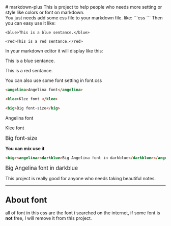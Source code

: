 <link rel="stylesheet" href="./color.css">
<link rel="stylesheet" href="http://kevinfeng.name/resource/font/font.css">
# markdown-plus
This is project to help people who needs more setting or style like colors or font on markdown.<br>You just needs add some css file to your markdown file. like:
```css
<link rel="stylesheet" href="./color.css">
```
Then you can easy use it like:

```
<blue>This is a blue sentance.</blue>

<red>This is a red sentance.</red>
```
In your markdown editor it will display like this:

<blue>This is a blue sentance.</blue>

<red>This is a red sentance.</red>

You can also use some font setting in font.css
```html
<angelina>Angelina font</angelina>

<klee>Klee font </klee>

<big>Big font-size</big>
```

<angelina>Angelina font</angelina>

<klee>Klee font </klee>

<big>Big font-size</big>

__You can mix use it__
```html
<big><angelina><darkblue>Big Angelina font in darkblue</darkblue></angelina></big>
```
<big><angelina><darkblue>Big Angelina font in darkblue</darkblue></angelina></big>

This project is really good for anyone who needs taking beautiful notes.

---

## <red><big>About font</big></red>
all of font in this css are the font i searched on the internet, if some font is __not__ free, I will remove it from this project.